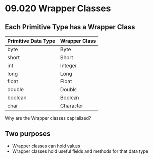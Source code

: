 # 09.020 Wrapper Classes

## Each Primitive Type has a Wrapper Class

Primitive Data Type|Wrapper Class
:---|:---
byte|	Byte
short|	Short
int|	Integer
long|	Long
float|	Float
double|	Double
boolean|	Boolean
char|	Character

Why are the Wrapper classes capitalized?

## Two purposes

* Wrapper classes can hold values
* Wrapper classes hold useful fields and methods for that data type

